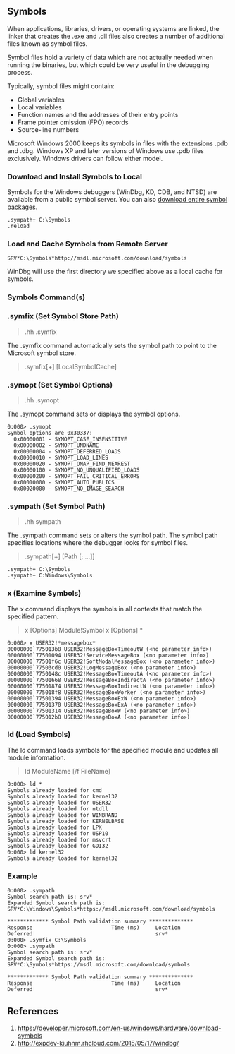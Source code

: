 ## Symbols

When applications, libraries, drivers, or operating systems are linked, the linker that creates the .exe and .dll files also creates a number of additional files known as symbol files.

Symbol files hold a variety of data which are not actually needed when running the binaries, but which could be very useful in the debugging process.

Typically, symbol files might contain:

- Global variables
- Local variables
- Function names and the addresses of their entry points
- Frame pointer omission (FPO) records
- Source-line numbers

Microsoft Windows 2000 keeps its symbols in files with the extensions .pdb and .dbg. Windows XP and later versions of Windows use .pdb files exclusively. Windows drivers can follow either model.

### Download and Install Symbols to Local

Symbols for the Windows debuggers (WinDbg, KD, CDB, and NTSD) are available from a public symbol server. You can also [download entire symbol packages](https://developer.microsoft.com/windows/hardware/download-symbols).

```
.sympath+ C:\Symbols
.reload
```

### Load and Cache Symbols from Remote Server

```
SRV*C:\Symbols*http://msdl.microsoft.com/download/symbols
``` 

WinDbg will use the first directory we specified above as a local cache for symbols.


### Symbols Command(s)

### **.symfix (Set Symbol Store Path)**

> .hh .symfix

The .symfix command automatically sets the symbol path to point to the Microsoft symbol store.

> .symfix[+] [LocalSymbolCache]


### **.symopt (Set Symbol Options)**

> .hh .symopt

The .symopt command sets or displays the symbol options.


```
0:000> .symopt
Symbol options are 0x30337:
  0x00000001 - SYMOPT_CASE_INSENSITIVE
  0x00000002 - SYMOPT_UNDNAME
  0x00000004 - SYMOPT_DEFERRED_LOADS
  0x00000010 - SYMOPT_LOAD_LINES
  0x00000020 - SYMOPT_OMAP_FIND_NEAREST
  0x00000100 - SYMOPT_NO_UNQUALIFIED_LOADS
  0x00000200 - SYMOPT_FAIL_CRITICAL_ERRORS
  0x00010000 - SYMOPT_AUTO_PUBLICS
  0x00020000 - SYMOPT_NO_IMAGE_SEARCH

```

### **.sympath (Set Symbol Path)**

> .hh sympath

The .sympath command sets or alters the symbol path. The symbol path specifies locations where the debugger looks for symbol files.

> .sympath[+] [Path [; ...]]


```
.sympath+ C:\Symbols
.sympath+ C:Windows\Symbols
```

### x (Examine Symbols)

The x command displays the symbols in all contexts that match the specified pattern.

> x [Options] Module!Symbol 
> x [Options] *

```
0:000> x USER32!*messagebox*
00000000`775013b8 USER32!MessageBoxTimeoutW (<no parameter info>)
00000000`77501094 USER32!ServiceMessageBox (<no parameter info>)
00000000`77501f6c USER32!SoftModalMessageBox (<no parameter info>)
00000000`77503cd0 USER32!LogMessageBox (<no parameter info>)
00000000`7750148c USER32!MessageBoxTimeoutA (<no parameter info>)
00000000`77501668 USER32!MessageBoxIndirectA (<no parameter info>)
00000000`77501874 USER32!MessageBoxIndirectW (<no parameter info>)
00000000`775018f8 USER32!MessageBoxWorker (<no parameter info>)
00000000`77501394 USER32!MessageBoxExW (<no parameter info>)
00000000`77501370 USER32!MessageBoxExA (<no parameter info>)
00000000`77501314 USER32!MessageBoxW (<no parameter info>)
00000000`775012b8 USER32!MessageBoxA (<no parameter info>)
```

### ld (Load Symbols)

The ld command loads symbols for the specified module and updates all module information.

> ld ModuleName [/f FileName]

```
0:000> ld *
Symbols already loaded for cmd
Symbols already loaded for kernel32
Symbols already loaded for USER32
Symbols already loaded for ntdll
Symbols already loaded for WINBRAND
Symbols already loaded for KERNELBASE
Symbols already loaded for LPK
Symbols already loaded for USP10
Symbols already loaded for msvcrt
Symbols already loaded for GDI32
0:000> ld kernel32
Symbols already loaded for kernel32
```


### Example

```
0:000> .sympath
Symbol search path is: srv*
Expanded Symbol search path is: SRV*C:\Windows\Symbols*https://msdl.microsoft.com/download/symbols

************* Symbol Path validation summary **************
Response                         Time (ms)     Location
Deferred                                       srv*
0:000> .symfix C:\Symbols
0:000> .sympath
Symbol search path is: srv*
Expanded Symbol search path is: SRV*C:\Symbols*https://msdl.microsoft.com/download/symbols

************* Symbol Path validation summary **************
Response                         Time (ms)     Location
Deferred                                       srv*

```

## References

1. https://developer.microsoft.com/en-us/windows/hardware/download-symbols
2. http://expdev-kiuhnm.rhcloud.com/2015/05/17/windbg/